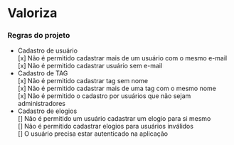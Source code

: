 # Valoriza

### Regras do projeto

- Cadastro de usuário  
  [x] Não é permitido cadastrar mais de um usuário com o mesmo e-mail  
  [x] Não é permitido cadastrar usuário sem e-mail
- Cadastro de TAG  
  [x] Não é permitido cadastrar tag sem nome  
  [x] Não é permitido cadastrar mais de uma tag com o mesmo nome  
  [x] Não é permitido o cadastro por usuários que não sejam administradores
- Cadastro de elogios  
  [] Não é permitido um usuário cadastrar um elogio para si mesmo  
  [] Não é permitido cadastrar elogios para usuários inválidos  
  [] O usuário precisa estar autenticado na aplicação
